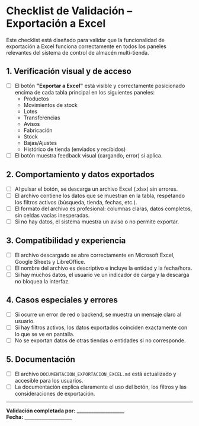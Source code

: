 # Checklist de Validación – Exportación a Excel

Este checklist está diseñado para validar que la funcionalidad de exportación a Excel funciona correctamente en todos los paneles relevantes del sistema de control de almacén multi-tienda.

## 1. Verificación visual y de acceso
- [ ] El botón **"Exportar a Excel"** está visible y correctamente posicionado encima de cada tabla principal en los siguientes paneles:
  - Productos
  - Movimientos de stock
  - Lotes
  - Transferencias
  - Avisos
  - Fabricación
  - Stock
  - Bajas/Ajustes
  - Histórico de tienda (enviados y recibidos)
- [ ] El botón muestra feedback visual (cargando, error) si aplica.

## 2. Comportamiento y datos exportados
- [ ] Al pulsar el botón, se descarga un archivo Excel (.xlsx) sin errores.
- [ ] El archivo contiene los datos que se muestran en la tabla, respetando los filtros activos (búsqueda, tienda, fechas, etc.).
- [ ] El formato del archivo es profesional: columnas claras, datos completos, sin celdas vacías inesperadas.
- [ ] Si no hay datos, el sistema muestra un aviso o no permite exportar.

## 3. Compatibilidad y experiencia
- [ ] El archivo descargado se abre correctamente en Microsoft Excel, Google Sheets y LibreOffice.
- [ ] El nombre del archivo es descriptivo e incluye la entidad y la fecha/hora.
- [ ] Si hay muchos datos, el usuario ve un indicador de carga y la descarga no bloquea la interfaz.

## 4. Casos especiales y errores
- [ ] Si ocurre un error de red o backend, se muestra un mensaje claro al usuario.
- [ ] Si hay filtros activos, los datos exportados coinciden exactamente con lo que se ve en pantalla.
- [ ] No se exportan datos de otras tiendas o entidades si no corresponde.

## 5. Documentación
- [ ] El archivo `DOCUMENTACION_EXPORTACION_EXCEL.md` está actualizado y accesible para los usuarios.
- [ ] La documentación explica claramente el uso del botón, los filtros y las consideraciones de exportación.

---

**Validación completada por:** ____________________  
**Fecha:** ____________________
